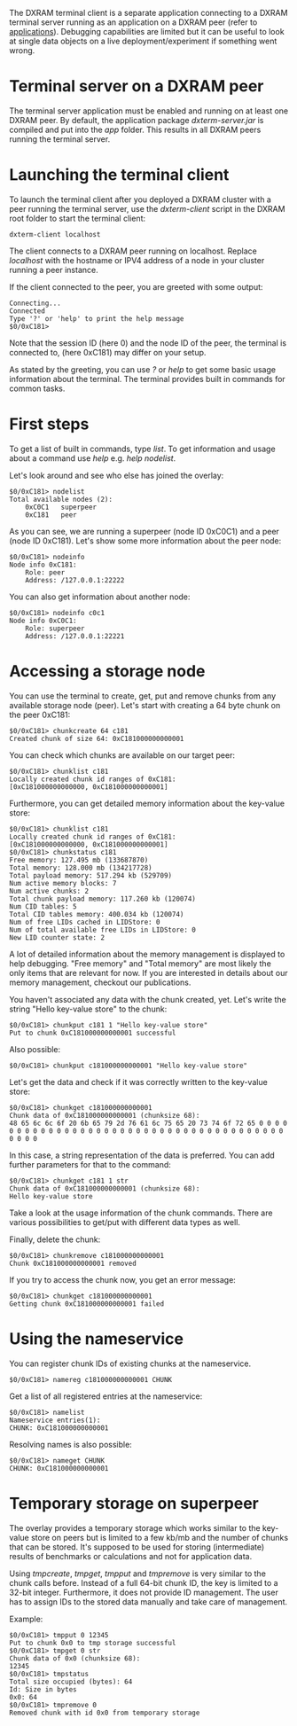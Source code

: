 The DXRAM terminal client is a separate application connecting to a DXRAM terminal server running as an application on a DXRAM peer (refer to [applications](Applications.md)). Debugging capabilities are limited but it can be useful to look at single data objects on a live deployment/experiment if something went wrong.

# Terminal server on a DXRAM peer

The terminal server application must be enabled and running on at least one DXRAM peer. By default, the application package *dxterm-server.jar* is compiled and put into the *app* folder. This results in all DXRAM peers running the terminal server.

# Launching the terminal client

To launch the terminal client after you deployed a DXRAM cluster with a peer running the terminal server, use the *dxterm-client* script in the DXRAM root folder to start the terminal client:
```
dxterm-client localhost
```
The client connects to a DXRAM peer running on localhost. Replace *localhost* with the hostname or IPV4 address of a node in your cluster running a peer instance.

If the client connected to the peer, you are greeted with some output:
```
Connecting...
Connected
Type '?' or 'help' to print the help message
$0/0xC181>
```
Note that the session ID (here 0) and the node ID of the peer, the terminal is connected to, (here 0xC181) may differ on your setup.

As stated by the greeting, you can use *?* or *help* to get some basic usage information about the terminal. The terminal provides built in commands for common tasks.

# First steps

To get a list of built in commands, type *list*. To get information and usage about a command use *help <cmd>* e.g. *help nodelist*.

Let's look around and see who else has joined the overlay:
```
$0/0xC181> nodelist
Total available nodes (2):
	0xC0C1   superpeer
	0xC181   peer
```

As you can see, we are running a superpeer (node ID 0xC0C1) and a peer (node ID 0xC181).
Let's show some more information about the peer node:
```
$0/0xC181> nodeinfo
Node info 0xC181:
	Role: peer
	Address: /127.0.0.1:22222
```

You can also get information about another node:
```
$0/0xC181> nodeinfo c0c1
Node info 0xC0C1:
	Role: superpeer
	Address: /127.0.0.1:22221
```

# Accessing a storage node

You can use the terminal to create, get, put and remove chunks from any available storage node (peer). Let's start with creating a 64 byte chunk on the peer 0xC181:
```
$0/0xC181> chunkcreate 64 c181
Created chunk of size 64: 0xC181000000000001
```

You can check which chunks are available on our target peer:
```
$0/0xC181> chunklist c181
Locally created chunk id ranges of 0xC181:
[0xC181000000000000, 0xC181000000000001]
```

Furthermore, you can get detailed memory information about the key-value store:
```
$0/0xC181> chunklist c181
Locally created chunk id ranges of 0xC181:
[0xC181000000000000, 0xC181000000000001]
$0/0xC181> chunkstatus c181
Free memory: 127.495 mb (133687870)
Total memory: 128.000 mb (134217728)
Total payload memory: 517.294 kb (529709)
Num active memory blocks: 7
Num active chunks: 2
Total chunk payload memory: 117.260 kb (120074)
Num CID tables: 5
Total CID tables memory: 400.034 kb (120074)
Num of free LIDs cached in LIDStore: 0
Num of total available free LIDs in LIDStore: 0
New LID counter state: 2
```

A lot of detailed information about the memory management is displayed to help debugging. "Free memory" and "Total memory" are most likely the only items that are relevant for now. If you are interested in details about our memory management, checkout our publications.

You haven't associated any data with the chunk created, yet. Let's write the string "Hello key-value store" to the chunk:
```
$0/0xC181> chunkput c181 1 "Hello key-value store"
Put to chunk 0xC181000000000001 successful
```

Also possible:
```
$0/0xC181> chunkput c181000000000001 "Hello key-value store"
```

Let's get the data and check if it was correctly written to the key-value store:
```
$0/0xC181> chunkget c181000000000001
Chunk data of 0xC181000000000001 (chunksize 68):
48 65 6c 6c 6f 20 6b 65 79 2d 76 61 6c 75 65 20 73 74 6f 72 65 0 0 0 0 0 0 0 0 0 0 0 0 0 0 0 0 0 0 0 0 0 0 0 0 0 0 0 0 0 0 0 0 0 0 0 0 0 0 0 0 0 0 0
```

In this case, a string representation of the data is preferred. You can add further parameters for that to the command:
```
$0/0xC181> chunkget c181 1 str
Chunk data of 0xC181000000000001 (chunksize 68):
Hello key-value store
```

Take a look at the usage information of the chunk commands. There are various possibilities to get/put with different data types as well.

Finally, delete the chunk:
```
$0/0xC181> chunkremove c181000000000001
Chunk 0xC181000000000001 removed
```

If you try to access the chunk now, you get an error message:
```
$0/0xC181> chunkget c181000000000001
Getting chunk 0xC181000000000001 failed
```

# Using the nameservice

You can register chunk IDs of existing chunks at the nameservice.
```
$0/0xC181> namereg c181000000000001 CHUNK
```

Get a list of all registered entries at the nameservice:
```
$0/0xC181> namelist
Nameservice entries(1):
CHUNK: 0xC181000000000001
```

Resolving names is also possible:
```
$0/0xC181> nameget CHUNK
CHUNK: 0xC181000000000001
```

# Temporary storage on superpeer

The overlay provides a temporary storage which works similar to the key-value store on peers but is limited to a few kb/mb and the number of chunks that can be stored. It's supposed to be used for storing (intermediate) results of benchmarks or calculations and not for application data.

Using *tmpcreate*, *tmpget*, *tmpput* and *tmpremove* is very similar to the chunk calls before. Instead of a full 64-bit chunk ID, the key is limited to a 32-bit integer. Furthermore, it does not provide ID management. The user has to assign IDs to the stored data manually and take care of management.

Example:
```
$0/0xC181> tmpput 0 12345
Put to chunk 0x0 to tmp storage successful
$0/0xC181> tmpget 0 str
Chunk data of 0x0 (chunksize 68):
12345
$0/0xC181> tmpstatus
Total size occupied (bytes): 64
Id: Size in bytes
0x0: 64
$0/0xC181> tmpremove 0
Removed chunk with id 0x0 from temporary storage
```
